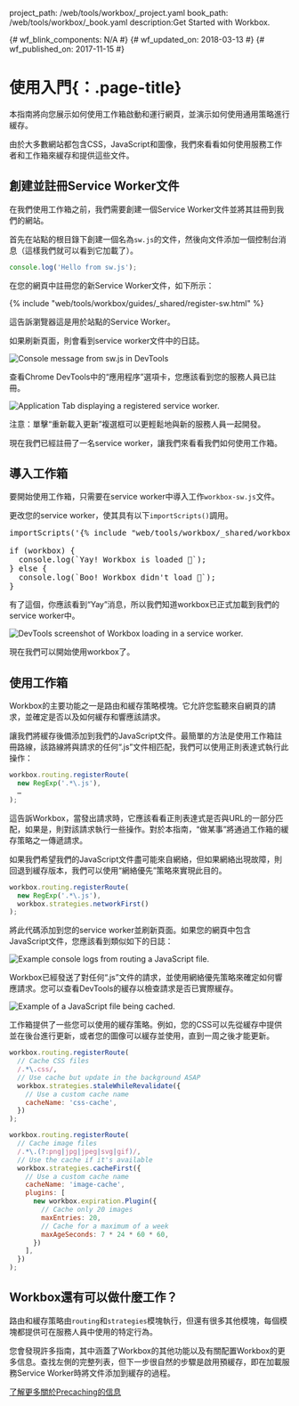 project_path: /web/tools/workbox/_project.yaml
book_path: /web/tools/workbox/_book.yaml
description:Get Started with Workbox.

{# wf_blink_components: N/A #}
{# wf_updated_on: 2018-03-13 #}
{# wf_published_on: 2017-11-15 #}

# 使用入門{：.page-title}

本指南將向您展示如何使用工作箱啟動和運行網頁，並演示如何使用通用策略進行緩存。

由於大多數網站都包含CSS，JavaScript和圖像，我們來看看如何使用服務工作者和工作箱來緩存和提供這些文件。

## 創建並註冊Service Worker文件

在我們使用工作箱之前，我們需要創建一個Service Worker文件並將其註冊到我們的網站。

首先在站點的根目錄下創建一個名為`sw.js`的文件，然後向文件添加一個控制台消息（這樣我們就可以看到它加載了）。

```javascript
console.log('Hello from sw.js');
```

在您的網頁中註冊您的新Service Worker文件，如下所示：

{% include "web/tools/workbox/guides/_shared/register-sw.html" %}

這告訴瀏覽器這是用於站點的Service Worker。

如果刷新頁面，則會看到service worker文件中的日誌。

![Console message from sw.js in DevTools](../images/guides/get-started/hello-console.png)

查看Chrome DevTools中的“應用程序”選項卡，您應該看到您的服務人員已註冊。

![Application Tab displaying a registered service worker.](../images/guides/get-started/application-tab.png)

注意：單擊“重新載入更新”複選框可以更輕鬆地與新的服務人員一起開發。

現在我們已經註冊了一名service
worker，讓我們來看看我們如何使用工作箱。

## 導入工作箱

要開始使用工作箱，只需要在service
worker中導入工作`workbox-sw.js`文件。

更改您的service
worker，使其具有以下`importScripts()`調用。

<pre class="prettyprint js">
importScripts('{% include "web/tools/workbox/_shared/workbox-sw-cdn-url.html" %}');

if (workbox) {
  console.log(`Yay! Workbox is loaded 🎉`);
} else {
  console.log(`Boo! Workbox didn't load 😬`);
}
</pre>

有了這個，你應該看到“Yay”消息，所以我們知道workbox已正式加載到我們的service
worker中。

![DevTools screenshot of Workbox loading in a service worker.](../images/guides/get-started/yay-loaded.png)

現在我們可以開始使用workbox了。

## 使用工作箱

Workbox的主要功能之一是路由和緩存策略模塊。它允許您監聽來自網頁的請求，並確定是否以及如何緩存和響應該請求。

讓我們將緩存後備添加到我們的JavaScript文件。最簡單的方法是使用工作箱註冊路線，該路線將與請求的任何“.js”文件相匹配，我們可以使用正則表達式執行此操作：

```javascript
workbox.routing.registerRoute(
  new RegExp('.*\.js'),
  …
);
```

這告訴Workbox，當發出請求時，它應該看看正則表達式是否與URL的一部分匹配，如果是，則對該請求執行一些操作。對於本指南，“做某事”將通過工作箱的緩存策略之一傳遞請求。

如果我們希望我們的JavaScript文件盡可能來自網絡，但如果網絡出現故障，則回退到緩存版本，我們可以使用“網絡優先”策略來實現此目的。

```javascript
workbox.routing.registerRoute(
  new RegExp('.*\.js'),
  workbox.strategies.networkFirst()
);
```

將此代碼添加到您的service
worker並刷新頁面。如果您的網頁中包含JavaScript文件，您應該看到類似如下的日誌：

![Example console logs from routing a JavaScript file.](../images/guides/get-started/routing-example.png)

Workbox已經發送了對任何“.js”文件的請求，並使用網絡優先策略來確定如何響應請求。您可以查看DevTools的緩存以檢查請求是否已實際緩存。

![Example of a JavaScript file being cached.](../images/guides/get-started/cached-request.png)

工作箱提供了一些您可以使用的緩存策略。例如，您的CSS可以先從緩存中提供並在後台進行更新，或者您的圖像可以緩存並使用，直到一周之後才能更新。

```javascript
workbox.routing.registerRoute(
  // Cache CSS files
  /.*\.css/,
  // Use cache but update in the background ASAP
  workbox.strategies.staleWhileRevalidate({
    // Use a custom cache name
    cacheName: 'css-cache',
  })
);

workbox.routing.registerRoute(
  // Cache image files
  /.*\.(?:png|jpg|jpeg|svg|gif)/,
  // Use the cache if it's available
  workbox.strategies.cacheFirst({
    // Use a custom cache name
    cacheName: 'image-cache',
    plugins: [
      new workbox.expiration.Plugin({
        // Cache only 20 images
        maxEntries: 20,
        // Cache for a maximum of a week
        maxAgeSeconds: 7 * 24 * 60 * 60,
      })
    ],
  })
);
```

## Workbox還有可以做什麼工作？

路由和緩存策略由`routing`和`strategies`模塊執行，但還有很多其他模塊，每個模塊都提供可在服務人員中使用的特定行為。

您會發現許多指南，其中涵蓋了Workbox的其他功能以及有關配置Workbox的更多信息。查找左側的完整列表，但下一步很自然的步驟是啟用預緩存，即在加載服務Service Worker時將文件添加到緩存的過程。

<a href="./precache-files" class="button">了解更多關於Precaching的信息</a>
